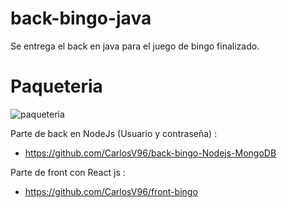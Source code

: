 # back-bingo-java
Se entrega el back en java para el juego de bingo finalizado.

# Paqueteria
![paqueteria](https://user-images.githubusercontent.com/97989722/177808808-c278e5e7-4a76-4981-97c0-610f585ec22d.png)

Parte de back en NodeJs (Usuario y contraseña) :
- https://github.com/CarlosV96/back-bingo-Nodejs-MongoDB

Parte de front con React js :
- https://github.com/CarlosV96/front-bingo
